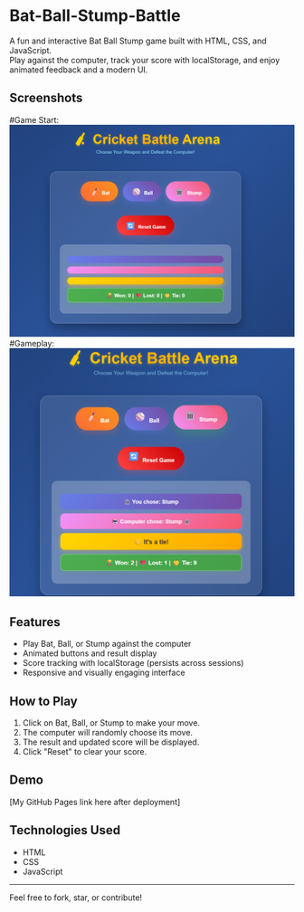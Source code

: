 # Bat-Ball-Stump-Battle
A fun and interactive Bat Ball Stump game built with HTML, CSS, and JavaScript.  
Play against the computer, track your score with localStorage, and enjoy animated feedback and a modern UI.

## Screenshots
#Game Start:
![Game Start](screenshots/start.png)
#Gameplay: 
![Gameplay](screenshots/gameplay.png)

## Features
- Play Bat, Ball, or Stump against the computer
- Animated buttons and result display
- Score tracking with localStorage (persists across sessions)
- Responsive and visually engaging interface

## How to Play
1. Click on Bat, Ball, or Stump to make your move.
2. The computer will randomly choose its move.
3. The result and updated score will be displayed.
4. Click "Reset" to clear your score.

## Demo
[My GitHub Pages link here after deployment]

## Technologies Used
- HTML
- CSS
- JavaScript

---

Feel free to fork, star, or contribute!
